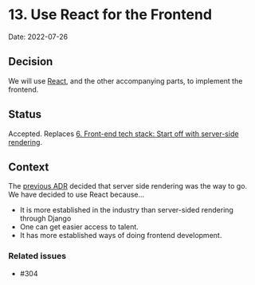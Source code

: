 # 13. Use React for the Frontend

Date: 2022-07-26

## Decision

We will use [React](https://reactjs.org), and the other accompanying parts, to implement the frontend.

## Status

Accepted.  Replaces [6. Front-end tech stack: Start off with server-side rendering](./deprecated/006-start-off-with-server-side-rendering.md).

## Context

The [previous ADR](./deprecated/006-start-off-with-server-side-rendering.md) decided that server side rendering was the way to go.
We have decided to use React because...

- It is more established in the industry than server-sided rendering through Django
- One can get easier access to talent.
- It has more established ways of doing frontend development.

### Related issues

- #304
